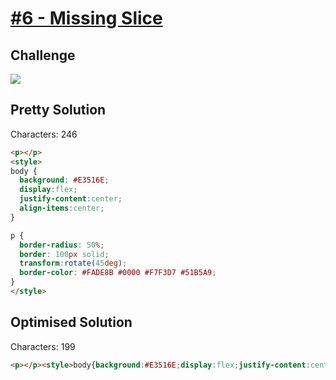 # [#6 - Missing Slice](https://cssbattle.dev/play/6)

## Challenge

![](https://cssbattle.dev/targets/6.png)


## Pretty Solution

Characters: 246

```HTML
<p></p>
<style>
body {
  background: #E3516E;
  display:flex;
  justify-content:center;
  align-items:center;
}

p {
  border-radius: 50%;
  border: 100px solid;
  transform:rotate(45deg);
  border-color: #FADE8B #0000 #F7F3D7 #51B5A9;
}
</style>
```

## Optimised Solution

Characters: 199

```HTML
<p></p><style>body{background:#E3516E;display:flex;justify-content:center;align-items:center}p{border-radius:50%;border:100px solid;transform:rotate(45deg);border-color:#FADE8B #0000 #F7F3D7 #51B5A9}
```